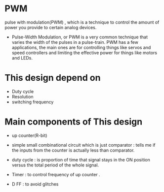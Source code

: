 # PWM
pulse with modulation(PWM) , which is a technique to control the amount of power you provide to certain analog devices.

- Pulse-Width Modulation, or PWM is a very common technique that varies the width of the pulses in a pulse-train. PWM has a few applications, the main ones are for controlling things like servos and speed controllers and limiting the effective power for things like motors and LEDs.  
# This design depend on 
- Duty cycle
- Resolution
- switching frequency
# Main components of This design  
- up counter(R-bit)
- simple small combinational circuit which is just comparator : tells me if the inputs from the counter is actually less than comparator.

- duty cycle : is proportion of time that signal stays in the ON position versus the total period of the whole signal.

- Timer : to control frequency of up counter .

- D FF : to avoid glitches
